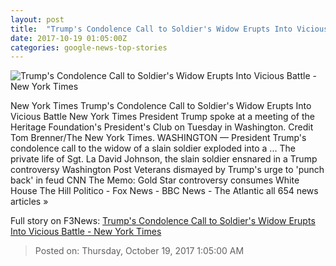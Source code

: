 ```yaml
---
layout: post
title:  "Trump's Condolence Call to Soldier's Widow Erupts Into Vicious Battle - New York Times"
date: 2017-10-19 01:05:00Z
categories: google-news-top-stories
---
```


![Trump's Condolence Call to Soldier's Widow Erupts Into Vicious Battle - New York Times](https://static01.nyt.com/images/2017/10/19/world/19DC-Trump1/19DC-Trump1-facebookJumbo.jpg)

New York Times Trump's Condolence Call to Soldier's Widow Erupts Into Vicious Battle New York Times President Trump spoke at a meeting of the Heritage Foundation's President's Club on Tuesday in Washington. Credit Tom Brenner/The New York Times. WASHINGTON — President Trump's condolence call to the widow of a slain soldier exploded into a ... The private life of Sgt. La David Johnson, the slain soldier ensnared in a Trump controversy Washington Post Veterans dismayed by Trump's urge to 'punch back' in feud CNN The Memo: Gold Star controversy consumes White House The Hill Politico - Fox News - BBC News - The Atlantic all 654 news articles »


Full story on F3News: [Trump's Condolence Call to Soldier's Widow Erupts Into Vicious Battle - New York Times](http://www.f3nws.com/n/EUpdAH)

> Posted on: Thursday, October 19, 2017 1:05:00 AM
